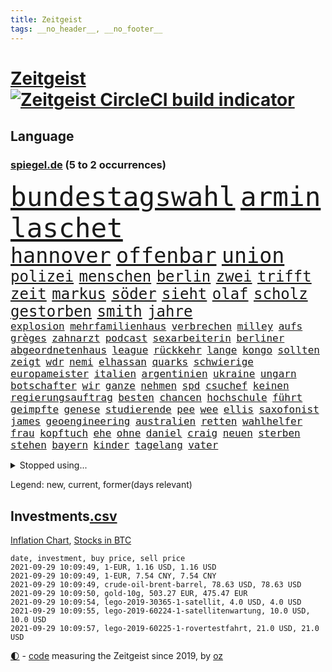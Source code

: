 ```yaml
---
title: Zeitgeist
tags: __no_header__, __no_footer__
---
```


# [Zeitgeist](https://oliz.io/zeitgeist/) [![Zeitgeist CircleCI build indicator](https://circleci.com/gh/ooz/zeitgeist.svg?style=shield)](https://circleci.com/gh/ooz/zeitgeist)

## Language

<h3><a href="https://www.spiegel.de" target="_blank">spiegel.de</a> (5 to 2 occurrences)</h3>
<p style="font-family:monospace">
<span style="font-size:32pt"><a href="news_links.html#bundestagswahl" class="current">bundestagswahl</a></span>
<span style="font-size:32pt"><a href="news_links.html#armin" class="current">armin</a></span>
<span style="font-size:32pt"><a href="news_links.html#laschet" class="current">laschet</a></span>
<br>
<span style="font-size:25pt"><a href="news_links.html#hannover" class="current">hannover</a></span>
<span style="font-size:25pt"><a href="news_links.html#offenbar" class="current">offenbar</a></span>
<span style="font-size:25pt"><a href="news_links.html#union" class="current">union</a></span>
<br>
<span style="font-size:18pt"><a href="news_links.html#polizei" class="current">polizei</a></span>
<span style="font-size:18pt"><a href="news_links.html#menschen" class="current">menschen</a></span>
<span style="font-size:18pt"><a href="news_links.html#berlin" class="current">berlin</a></span>
<span style="font-size:18pt"><a href="news_links.html#zwei" class="current">zwei</a></span>
<span style="font-size:18pt"><a href="news_links.html#trifft" class="current">trifft</a></span>
<span style="font-size:18pt"><a href="news_links.html#zeit" class="current">zeit</a></span>
<span style="font-size:18pt"><a href="news_links.html#markus" class="current">markus</a></span>
<span style="font-size:18pt"><a href="news_links.html#söder" class="current">söder</a></span>
<span style="font-size:18pt"><a href="news_links.html#sieht" class="current">sieht</a></span>
<span style="font-size:18pt"><a href="news_links.html#olaf" class="current">olaf</a></span>
<span style="font-size:18pt"><a href="news_links.html#scholz" class="current">scholz</a></span>
<span style="font-size:18pt"><a href="news_links.html#gestorben" class="current">gestorben</a></span>
<span style="font-size:18pt"><a href="news_links.html#smith" class="current">smith</a></span>
<span style="font-size:18pt"><a href="news_links.html#jahre" class="current">jahre</a></span>
<br>
<span style="font-size:12pt"><a href="news_links.html#explosion" class="current">explosion</a></span>
<span style="font-size:12pt"><a href="news_links.html#mehrfamilienhaus" class="new">mehrfamilienhaus</a></span>
<span style="font-size:12pt"><a href="news_links.html#verbrechen" class="current">verbrechen</a></span>
<span style="font-size:12pt"><a href="news_links.html#milley" class="current">milley</a></span>
<span style="font-size:12pt"><a href="news_links.html#aufs" class="current">aufs</a></span>
<span style="font-size:12pt"><a href="news_links.html#grèges" class="new">grèges</a></span>
<span style="font-size:12pt"><a href="news_links.html#zahnarzt" class="new">zahnarzt</a></span>
<span style="font-size:12pt"><a href="news_links.html#podcast" class="current">podcast</a></span>
<span style="font-size:12pt"><a href="news_links.html#sexarbeiterin" class="new">sexarbeiterin</a></span>
<span style="font-size:12pt"><a href="news_links.html#berliner" class="current">berliner</a></span>
<span style="font-size:12pt"><a href="news_links.html#abgeordnetenhaus" class="new">abgeordnetenhaus</a></span>
<span style="font-size:12pt"><a href="news_links.html#league" class="current">league</a></span>
<span style="font-size:12pt"><a href="news_links.html#rückkehr" class="current">rückkehr</a></span>
<span style="font-size:12pt"><a href="news_links.html#lange" class="current">lange</a></span>
<span style="font-size:12pt"><a href="news_links.html#kongo" class="new">kongo</a></span>
<span style="font-size:12pt"><a href="news_links.html#sollten" class="current">sollten</a></span>
<span style="font-size:12pt"><a href="news_links.html#zeigt" class="current">zeigt</a></span>
<span style="font-size:12pt"><a href="news_links.html#wdr" class="current">wdr</a></span>
<span style="font-size:12pt"><a href="news_links.html#nemi" class="current">nemi</a></span>
<span style="font-size:12pt"><a href="news_links.html#elhassan" class="current">elhassan</a></span>
<span style="font-size:12pt"><a href="news_links.html#quarks" class="current">quarks</a></span>
<span style="font-size:12pt"><a href="news_links.html#schwierige" class="current">schwierige</a></span>
<span style="font-size:12pt"><a href="news_links.html#europameister" class="current">europameister</a></span>
<span style="font-size:12pt"><a href="news_links.html#italien" class="current">italien</a></span>
<span style="font-size:12pt"><a href="news_links.html#argentinien" class="current">argentinien</a></span>
<span style="font-size:12pt"><a href="news_links.html#ukraine" class="current">ukraine</a></span>
<span style="font-size:12pt"><a href="news_links.html#ungarn" class="current">ungarn</a></span>
<span style="font-size:12pt"><a href="news_links.html#botschafter" class="current">botschafter</a></span>
<span style="font-size:12pt"><a href="news_links.html#wir" class="current">wir</a></span>
<span style="font-size:12pt"><a href="news_links.html#ganze" class="current">ganze</a></span>
<span style="font-size:12pt"><a href="news_links.html#nehmen" class="current">nehmen</a></span>
<span style="font-size:12pt"><a href="news_links.html#spd" class="current">spd</a></span>
<span style="font-size:12pt"><a href="news_links.html#csuchef" class="current">csuchef</a></span>
<span style="font-size:12pt"><a href="news_links.html#keinen" class="current">keinen</a></span>
<span style="font-size:12pt"><a href="news_links.html#regierungsauftrag" class="new">regierungsauftrag</a></span>
<span style="font-size:12pt"><a href="news_links.html#besten" class="current">besten</a></span>
<span style="font-size:12pt"><a href="news_links.html#chancen" class="current">chancen</a></span>
<span style="font-size:12pt"><a href="news_links.html#hochschule" class="new">hochschule</a></span>
<span style="font-size:12pt"><a href="news_links.html#führt" class="current">führt</a></span>
<span style="font-size:12pt"><a href="news_links.html#geimpfte" class="current">geimpfte</a></span>
<span style="font-size:12pt"><a href="news_links.html#genese" class="new">genese</a></span>
<span style="font-size:12pt"><a href="news_links.html#studierende" class="current">studierende</a></span>
<span style="font-size:12pt"><a href="news_links.html#pee" class="new">pee</a></span>
<span style="font-size:12pt"><a href="news_links.html#wee" class="new">wee</a></span>
<span style="font-size:12pt"><a href="news_links.html#ellis" class="new">ellis</a></span>
<span style="font-size:12pt"><a href="news_links.html#saxofonist" class="new">saxofonist</a></span>
<span style="font-size:12pt"><a href="news_links.html#james" class="current">james</a></span>
<span style="font-size:12pt"><a href="news_links.html#geoengineering" class="new">geoengineering</a></span>
<span style="font-size:12pt"><a href="news_links.html#australien" class="current">australien</a></span>
<span style="font-size:12pt"><a href="news_links.html#retten" class="current">retten</a></span>
<span style="font-size:12pt"><a href="news_links.html#wahlhelfer" class="new">wahlhelfer</a></span>
<span style="font-size:12pt"><a href="news_links.html#frau" class="current">frau</a></span>
<span style="font-size:12pt"><a href="news_links.html#kopftuch" class="new">kopftuch</a></span>
<span style="font-size:12pt"><a href="news_links.html#ehe" class="current">ehe</a></span>
<span style="font-size:12pt"><a href="news_links.html#ohne" class="current">ohne</a></span>
<span style="font-size:12pt"><a href="news_links.html#daniel" class="current">daniel</a></span>
<span style="font-size:12pt"><a href="news_links.html#craig" class="current">craig</a></span>
<span style="font-size:12pt"><a href="news_links.html#neuen" class="current">neuen</a></span>
<span style="font-size:12pt"><a href="news_links.html#sterben" class="current">sterben</a></span>
<span style="font-size:12pt"><a href="news_links.html#stehen" class="current">stehen</a></span>
<span style="font-size:12pt"><a href="news_links.html#bayern" class="current">bayern</a></span>
<span style="font-size:12pt"><a href="news_links.html#kinder" class="current">kinder</a></span>
<span style="font-size:12pt"><a href="news_links.html#tagelang" class="current">tagelang</a></span>
<span style="font-size:12pt"><a href="news_links.html#vater" class="current">vater</a></span>
</p>
<details>
<summary>Stopped using...</summary>
<p class="former" style="font-size:12pt">
attackieren(341) beschreibt(341) extrem(341) fallzahlen(341) frankfurter(341) notfalls(341) arsenal(340) beamter(340) benjamin(340) france(340) intensivbetten(340) leere(340) manager(340) nominierung(340) wunsch(340) bar(339) entlastet(339) geboten(339) israelische(339) konzernchef(339) masken(339) musiker(339) verzweifelt(339) zentrum(339) coronazahlen(338) geäußert(338) konfrontiert(338) suchte(338) vorstand(338) äußert(338) 5(337) altmaier(337) einstieg(337) einwohner(337) giftanschlag(337) gleichberechtigung(337) hinterher(337) lockdowns(337) metern(337) spaniens(337) theater(337) tipps(337) tragen(337) ankündigung(336) behandlung(336) bestimmte(336) bundesland(336) bücher(336) christine(336) elisabeth(336) investieren(336) islamischer(336) jüdische(336) lukas(336) nazis(336) plus(336) rückt(336) stecken(336) unabhängige(336) verpassen(336) wales(336) überwachung(336) bayerns(335) bitte(335) black(335) einzelne(335) einzig(335) entkommen(335) eustaaten(335) fabrik(335) froh(335) hinaus(335) ifoindex(335) inter(335) kassiert(335) ludwig(335) psg(335) schweigt(335) sicherte(335) standort(335) ungewöhnlicher(335) unterzeichnet(335) viren(335) welchem(335) 22(334) 98(334) einzelnen(334) krankenhäusern(334) legendären(334) meldete(334) nancy(334) pocht(334) verschwinden(334) geholfen(333) grundschüler(333) gutachten(333) jury(333) mancherorts(333) strafmaßnahmen(333) strand(333) wissenschaft(333) 2500(332) arbeitete(332) bestimmt(332) billionen(332) erkennt(332) erneuter(332) fernen(332) gehackt(332) großeinsatz(332) künstlerin(332) m(332) muster(332) rettungsschiff(332) sänger(332) unbekannten(332) weltwirtschaft(332) dreht(331) falls(331) haustiere(331) komisch(331) mangelt(331) manuel(331) of(331) organisationen(331) passanten(331) rekordmeister(331) unmut(331) untersuchungsausschuss(331) 180(330) augenzeugen(330) beschleunigen(330) brachen(330) breit(330) kulissen(330) lebte(330) netanyahu(330) spieltag(330) verfilmt(330) verstärken(330) vielerorts(330) zustimmung(330) zuversicht(330) 34(329) bekannte(329) bewährungsstrafe(329) eingesetzt(329) flieht(329) fußballer(329) gesprengt(329) gewaltsam(329) karriereberaterin(329) mitarbeitern(329) spekuliert(329) verteilung(329) wochenüberblick(329) zucker(329) ärzten(329) bekämpft(328) bremer(328) dahintersteckt(328) desaster(328) ehren(328) freiburg(328) gefördert(328) grande(328) grundlage(328) karte(328) lambrecht(328) meinem(328) schwieg(328) sinn(328) stoßen(328) umso(328) unterlag(328) 2023(327) aktuell(327) andré(327) durcheinander(327) gefährlicher(327) phil(327) richtet(327) roboter(327) 13jähriger(326) coronaerkrankung(326) kimmich(326) notruf(326) behandeln(325) forderte(325) geheimnis(325) kronprinz(325) langfristig(325) miteinander(325) schwersten(325) stück(325) erfuhr(324) herzen(324) hob(324) rafael(324) tausenden(324) verzweiflung(324) via(324) behaupten(323) nadal(323) tim(323) vorjahr(323) weite(323) 3(322) affäre(322) amtsgericht(322) automobilgeschichte(322) begeisterten(322) design(322) irren(322) juni(322) mauer(322) opfers(322) schlappe(322) verschwanden(322) verspielt(322) 55(321) alarmiert(321) besserung(321) fortgesetzt(321) gering(321) kontakte(321) petra(321) sportlerinnen(321) zweites(321) berühmten(320) italienischen(320) migration(320) moskaus(320) propaganda(320) zivilen(320) zustände(320) boom(319) freundschaft(319) karin(319) offizielle(319) ermordeten(318) erschwert(318) gewinn(318) niedrigere(318) ordnung(318) präsenzunterricht(318) pünktlich(318) roger(318) rollt(318) beteiligen(317) franzose(317) spanische(317) thiem(317) zurückgewiesen(317) brandenburger(316) bundesgesundheitsminister(316) fernsehen(316) getragen(316) porsche(316) rose(316) weckt(316) 82(315) aufgestellt(315) aufhalten(315) belegen(315) einreise(315) mehrerer(315) deutliches(314) familienministerin(314) fliegt(314) führenden(314) schonen(314) zeugin(314) eigenem(313) gefälschte(313) heftiger(313) organisiert(313) risikogruppen(313) todesopfer(313) federer(312) geschieht(312) km/h(312) menschenrechtsverletzungen(312) philosoph(312) stiegen(312) titelverteidiger(312) verzweifelten(312) wiederholen(312) heftigen(311) kassierte(311) kinderpornografie(311) mutationen(311) verschiedenen(311) gelandet(310) ruanda(310) eingreifen(309) erzbistum(309) glaubwürdigkeit(309) möchten(309) spahns(309) regierungserklärung(308) sperrte(308) text(308) versagen(308) wirbel(308) bundeswehrsoldaten(306) falscher(306) infektionsgeschehen(306) konferenz(306) me(306) einschalten(305) nebenbei(305) cover(304) mülheim(304) schalker(304) anlegen(302) einig(302) nirgendwo(302) plötzlichen(302) reus(302) boni(301) fußballem(301) katharina(301) klees(301) paartherapeutin(301) schade(301) america(300) geht's(300) kylian(300) vermieter(300) dr(299) dreharbeiten(299) provoziert(299) ministerien(298) benötigen(297) sturms(297) beschaffung(296) explodierte(295) schätzen(295) pilot(294) ksk(293) überfordert(293) flüchtete(292) verlegen(292) erfolgreichen(289) gefecht(289) mutation(289) trauma(289) coronaimpfstoffs(288) stellenabbau(288) vorsichtig(288) kanal(286) pentagon(285) gates(284) höhepunkt(284) lehrkräfte(283) drohung(282) wirtschaftsleistung(282) gebieten(281) beherrschen(279) vergleichsweise(279) coronaimpfzentrum(278) häuslicher(278) rechtskräftig(277) riesigen(277) bestechung(274) unicef(274) beach(273) darmstadt(273) entführt(273) öffentlichrechtlichen(273) betrunkener(272) krach(272) rechter(272) gelangen(268) interviews(265) 13jährige(264) abgabe(264) popsängerin(264) eingetroffen(263) protestierende(263) pfleger(261) biontech/pfizer(260) bundesligasaison(259) beharrt(258) beschafft(257) prominenter(256) geheimdienst(255) partnerin(255) souveränität(254) arzneimittelbehörde(251) laufende(250) spitzengespräch(249) dankt(248) dürre(247) usamerikanischen(245) coronamutation(243) gefährdete(242) texte(241) uskapitol(241) 68(239) spritze(237) befanden(236) heimatland(235) übers(234) technische(232) kreuzung(231) genießen(230) iv(230) zustimmen(230) verstoß(229) stürmten(228) coronainzidenzen(227) eigentliche(224) coronamasken(222) eishockeywm(222) gegeneinander(222) schiebt(221) triumphierte(221) singen(218) nationalpark(213) flüsse(211) traumberuf(210) belästigung(209) ewigen(209) staatsschutz(207) kremlchef(206) faust(203) sonderlich(203) sylt(203) chile(202) trümmern(201) hohenzollern(197) beunruhigt(196) g(195) meistertitel(194) bahnverkehr(193) beherrscht(193) plagen(193) fassungslos(192) ausländischer(190) kryptowährungen(190) recherchiert(190) oberverwaltungsgericht(188) lösten(187) helikopter(186) staatsfernsehen(185) geschäftsmodell(184) objekte(184) beschreiben(181) egoismus(181) ministern(181) promille(180) zeugenstand(180) nachrichtendienste(179) startelf(179) usgeheimdienste(179) bürgerrechtler(178) nachsehen(178) verantwortliche(178) portugals(177) erledigt(176) beileid(175) obhut(175) gewicht(174) dieter(173) horrende(173) nationaler(173) athen(172) alben(170) durchschnitt(167) testament(166) besetzen(165) frontal(165) schafften(165) beerben(164) campus(164) verbleib(164) teilzeit(163) abgeschnitten(162) bildzeitung(161) entschlossen(161) kleinflugzeug(161) aussprache(160) charité(160) eigentore(160) mexikos(160) fahrlässiger(159) koalitionsoptionen(159) coronainzidenz(158) gucken(158) ostküste(157) rennstall(157) angebote(155) unis(155) 22jähriger(154) widow(154) konsumiert(153) rumänien(152) sterblichen(152) kellner(151) modellprojekt(150) gelitten(149) broadway(148) enthalten(148) frauenbundesliga(148) selbstmordattentäter(148) niels(146) samoa(146) tunnel(146) erfülle(144) blutigen(143) entmachtete(143) überführt(143) werte(142) verlag(141) lebensgefährliche(139) schädlichen(138) dmx(137) natogeneralsekretär(136) tempolimit(136) weimarer(136) massachusetts(134) mbappé(134) motorrad(134) entschlüsseln(133) poleposition(133) ladesäulen(132) baerbocks(131) fernsehsender(131) transfer(130) vereine(129) albanien(128) bundeswehrhelfer(128) fußballstar(128) großfeuer(128) scarlett(128) wohnungsmarkt(128) machtoptionen(127) streikt(127) square(126) trost(126) verwirren(126) louisa(125) vita(124) vize(124) erobern(123) bio(122) forschungsinstituts(121) auszeichnung(119) heimkehr(119) oslo(118) lobbyisten(117) usverteidigungsministerium(117) vegane(117) close(116) bestritt(115) feierlichkeiten(115) seltenes(115) galeria(114) karstadt(114) kaufhof(114) folgten(113) nachbesserungen(113) spritzte(113) besonderes(112) reicher(112) trier(112) verkündete(112) p(111) wachsenden(111) euausland(110) lebenslauf(110) 1953(109) birgt(109) genossen(109) rekonstruktion(109) betreiberfirma(108) nepal(108) johansson(107) selbstbewusstsein(107) dorthin(106) life(106) peinlich(106) litten(105) rechtsterroristin(105) seeweg(105) 83(103) hackerangriffs(103) vielfaches(102) festnehmen(101) papa(101) beleidigten(100) mangelwirtschaft(100) decke(99) gottesdienst(99) nationalsozialisten(99) steuerflucht(99) unglaublich(99) erpresst(98) stellenweise(97) 22jährigen(96) etappensieg(96) gegend(96) monaco(96) bundesligaspiel(95) impfangebot(95) klettern(95) verräter(95) kohlekraftwerke(94) my(94) princess(94) beschäftigung(93) flugzeugträger(93) sohns(91) terroranschlägen(91) abrechnungsbetrug(90) ausgebremst(90) ewa(90) ideale(90) mafiosos(90) pajor(90) bachelet(89) fallschirm(89) gruppenphase(89) optisch(89) schwieriges(89) begnügen(88) kontingente(88) visum(88) bombendrohung(87) ernsten(87) fachkräftemangel(87) geschult(87) individuelle(87) knochen(87) welterfolg(87) 60jähriger(86) g7staaten(86) malis(86) massengrab(86) altmeister(85) lincoln(85) menschenmenge(85) cumexskandal(84) generell(84) hisbollahchef(84) jemals(84) meiden(84) nashville(84) warburgbank(84) ambitionierte(83) ausgehandelt(83) country(83) deltavariante(83) janeiro(83) regnete(83) sätzen(83) starkregen(82) tragweite(82) zollbeamten(82) bundespolizist(81) finde(81) linker(81) mister(81) punkband(81) veränderter(81) entsorgt(80) investors(80) schmale(80) tricks(80) wahlkampfchef(80) britta(79) leichtverletzte(79) morden(79) pflegebranche(79) regenfälle(79) angeschossen(78) atalay(78) coronaursprung(78) ernste(78) fluggesellschaften(78) pinar(78) amazonasregenwald(77) ultrarechte(77) überbrückungshilfe(77) siebeneinhalb(76) zehnjährige(76) ansteckender(75) ansteckungsgefahr(75) höhn(75) luftschläge(75) mester(75) sixt(75) unterlaufen(75) unterliegen(75) zugänge(75) raste(74) zugausfälle(74) ähnliches(74) homophober(73) niedergelegt(73) aufatmen(72) bahnt(72) fehlerhaft(72) atommüll(71) börsenwert(71) dienste(71) dominant(71) hague(71) pfiffe(71) sehenswerten(71) stabilität(71) töchter(71) 1963(70) fabriken(70) coronaausbrüchen(69) kader(69) millionenentschädigung(69) psychologische(69) rotten(69) totschlag(69) uganda(69) wembleystadion(69) mind(68) verbiete(68) füllen(67) johnny(67) theory(67) topverdiener(67) ungerechte(67) 72(66) antrittsbesuch(66) aufgeflogen(66) aufmerksam(66) neugeborene(66) schob(66) traditionsverein(66) zurückgelassen(66) abgehängt(64) begnadigt(64) eingriff(64) heim(64) minijobs(64) o(64) restriktive(64) schlingern(64) süddeutschland(64) vertretungen(64) 24jährige(63) antrat(63) gefundenen(63) küssen(63) diktatoren(62) expertengremium(62) hauseinsturz(62) uss(62) bundeswehreinsatz(61) gräbern(61) onlineriesen(61) querschläger(61) schande(61) wahlprogramme(61) bundesverkehrsminister(60) tagessieg(60) abwehrchef(59) axel(59) gesprächsangebot(59) glatte(59) gorillas(59) impfstoffproduktion(59) out(59) bestürzt(58) betrachten(58) kolumnistin(58) sieglos(58) ausfliegen(57) emviertelfinale(57) miesen(57) podolski(57) selbstmordanschlag(57) steuerkonzept(57) ausgerückt(56) auslandspodcast(56) aussagekräftig(56) feiernde(56) ludwigsburg(56) miloš(56) unterrichten(56) zeman(56) 2007(55) konvoi(55) nerdige(55) slowene(55) unerwähnt(55) 25jähriger(54) eröffnen(54) frist(54) strikten(54) umzug(54) brandballons(53) coop(53) daxkonzerne(53) hüfte(53) interstate(53) krachte(53) miliz(53) tanklaster(53) anschaffung(52) bahnfahrer(52) begeisterung(52) hafer(52) sicherer(52) spears'(52) 36jährige(51) belästigungen(51) brillante(51) errichtet(51) niederschlag(51) evakuierungen(50) hanau(50) rar(50) schrecklich(50) sturmgewehr(50) beatles(49) bülow(49) schwager(49) selbstkritisch(49) wehen(49) augsburger(48) halterin(48) wanderer(48) außergewöhnliche(47) bundesstraße(47) disney(47) heißluftballon(47) signalwirkung(47) erahnen(46) erklärt's(46) grausam(46) herzlich(46) lax(46) luftreinigern(46) vollständige(46) überflutungen(46) crown(45) einsetzt(45) quälen(45) baden(44) beinen(44) bestritten(44) gedroht(44) manch(44) wmkampf(44) beirat(43) geübt(43) juristischen(43) kreativ(43) salz(43) spot(43) statistischem(43) vergewaltigungen(43) vries(43) begründen(42) löbel(42) marcus(42) nikolas(42) schilderte(42) tipp(42) army(41) beseitigen(41) gags(41) milliardengeschäft(41) spa(41) berufsgruppen(40) externen(40) machthabern(40) vertragsverlängerung(40) kommando(39) schwimmt(39) abgetaucht(38) besserwisserei(38) bewerfen(38) comedy(38) coronaimpfpflicht(38) derartige(38) flutkatastophe(38) krisenstab(38) pistols(38) skrupellos(38) taekwondokämpferin(38) tu(38) vergebens(38) wahlkampfdebatte(38) 1206(37) anderson(37) bitter(37) cdubundestagsabgeordneten(37) hinkt(37) rettungshubschrauber(37) usunternehmen(37) verkaufte(37) frech(36) fukushima(36) fußballtransferticker(36) havannasyndrom(36) jüngster(36) radikalislamisten(36) rasch(36) spezialteam(36) usdiplomaten(36) überschwemmt(36) cell(35) familienmitglied(35) lästert(35) vizepräsidentin(35) lastenrad(34) ortschaften(34) unterzugehen(34) bemerkenswerter(33) broadcast(33) fußballerin(33) görlitz(33) hilfeleistung(33) mitgerissen(33) rtlmoderatorin(33) supermärkte(33) tvspot(33) usnotenbank(33) würdigen(33) zehntausenden(33) überflutung(33) algerier(32) eröffnungsfeier(32) terrorgruppen(32) archäologen(31) atomwaffen(31) aufräumarbeiten(31) halbleitern(31) halfen(31) hauptsache(31) kuriosem(31) kurse(31) kurzsichtig(31) streitthemen(31) tierreich(31) unterscheiden(31) verpatzt(31) bloom(30) fabio(30) friedhof(30) gemeint(30) jakobsen(30) sechsmal(30) usedom(30) 20000(29) bahnstrecke(29) bilanzen(29) harmlose(29) lebensrealität(29) nachträglich(29) staudamm(29) unbürokratisch(29) unterdrückung(29) verpassten(29) verschobenen(29) 700(28) bahnkunden(28) durchbrüche(28) garage(28) gekocht(28) angreifern(27) autovermieter(27) azzedine(27) katie(27) lagab(27) sektor(27) triumphs(27) ächzt(27) ausmaße(26) entkam(26) industriegebiet(26) olympiastadion(26) personalausweis(26) rücksichtslos(26) kalifornier(25) regnet(25) tiefsten(25) ukrainische(25) warenhauskonzern(25) übereinstimmend(25) angelo(24) polizeigewahrsam(24) schulstart(24) heinz(23) tiergarten(23) bahnübergang(22) beschützt(22) busunfall(22) bürgerlichen(22) erntehelfer(22) schwebt(22) seth(22) verbannt(22) berechnet(21) landebahn(21) like(21) polizeischutz(21) epidemische(20) existenzsorgen(20) unübersichtlich(20) bahnvorstand(19) fahrlässigen(19) geschätzt(19) spdwahlkampf(19) typischen(19) usbotschaft(19) 15jährigen(18) demonstrierende(18) pfefferspray(18) speiseplan(18) stromausfälle(18) 90/die(17) achtet(17) ali(17) bryan(17) verkehrsministerium(17) euböa(16) friesland(16) gegensteuern(16) waldes(16) denverclanstar(15) mobbingvorwürfe(15) verbrannt(15) —(15) bobic(14) bundesligastart(14) datteln(14) hochrisikogebiet(14) hoffenheim(14) stur(14) taugen(14) vermittelt(14) absicherung(13) ankommen(13) einbringen(13) funktionen(13) gedränge(13) ingrid(13) inzidenzwert(13) kims(13) nachbarstaaten(13) schiffsstau(13) stehlen(13) antje(12) anzieht(12) autobombe(12) dflchefin(12) ei(12) rundfunks(12) saisonauftakt(12) schicksale(12) topklub(12) topstürmer(12) verspürt(12) bahnmanagements(11) diejenigen(11) druckmittel(11) erhöhter(11) exemplar(11) freundliche(11) geleistet(11) kargen(11) plante(11)
</p>
</details>
<p>Legend: <span class="new">new</span>, <span class="current">current</span>, <span class="former">former(days relevant)</span></p>

## Investments[.csv](investments.csv)

[Inflation Chart](https://inflationchart.com),
[Stocks in BTC](https://stonksinbtc.xyz/)

```
date, investment, buy price, sell price
2021-09-29 10:09:49, 1-EUR, 1.16 USD, 1.16 USD
2021-09-29 10:09:49, 1-EUR, 7.54 CNY, 7.54 CNY
2021-09-29 10:09:49, crude-oil-brent-barrel, 78.63 USD, 78.63 USD
2021-09-29 10:09:50, gold-10g, 503.27 EUR, 475.47 EUR
2021-09-29 10:09:54, lego-2019-30365-1-satellit, 4.0 USD, 4.0 USD
2021-09-29 10:09:55, lego-2019-60224-1-satellitenwartung, 10.0 USD, 10.0 USD
2021-09-29 10:09:57, lego-2019-60225-1-rovertestfahrt, 21.0 USD, 21.0 USD
```

<footer>
<a href="javascript:toggleTheme()" class="nav">🌓</a>
- <a href="https://github.com/ooz/zeitgeist">code</a> measuring the Zeitgeist since 2019, by <a href="https://oliz.io">oz</a>
</footer>

